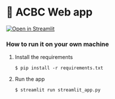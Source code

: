 # 🦦 ACBC Web app 

[![Open in Streamlit](https://static.streamlit.io/badges/streamlit_badge_black_white.svg)](https://acbc-viz.streamlit.app/)

### How to run it on your own machine

1. Install the requirements

   ```
   $ pip install -r requirements.txt
   ```

2. Run the app

   ```
   $ streamlit run streamlit_app.py
   ```
